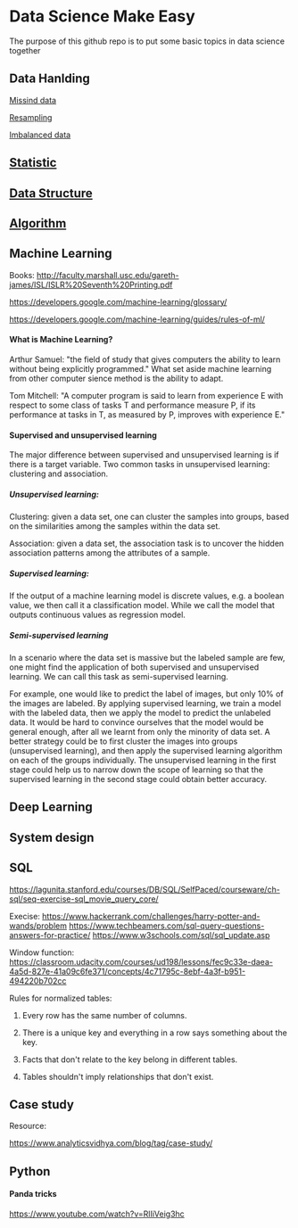 # Data Science Make Easy
The purpose of this github repo is to put some basic topics in data science together

## Data Hanlding
[Missind data](https://www.kaggle.com/dansbecker/handling-missing-values)

[Resampling](https://medium.com/analytics-vidhya/resampling-methods-statistical-learning-8c3da6fe6d24)

[Imbalanced data](https://machinelearningmastery.com/tactics-to-combat-imbalanced-classes-in-your-machine-learning-dataset/)


## [Statistic](https://github.com/YIZHE12/DataScienceMakeEasy/tree/master/Statistics)
 
## [Data Structure](https://github.com/YIZHE12/DataScienceMakeEasy/tree/master/data_structures)

## [Algorithm](https://github.com/YIZHE12/DataScienceMakeEasy/blob/master/algorithm/README.md)

## Machine Learning 

Books: http://faculty.marshall.usc.edu/gareth-james/ISL/ISLR%20Seventh%20Printing.pdf

https://developers.google.com/machine-learning/glossary/

https://developers.google.com/machine-learning/guides/rules-of-ml/

#### What is Machine Learning?

Arthur Samuel: "the field of study that gives computers the ability to learn without being explicitly programmed." What set aside machine learning from other computer sience method is the ability to adapt. 

Tom Mitchell: "A computer program is said to learn from experience E with respect to some class of tasks T and performance measure P, if its performance at tasks in T, as measured by P, improves with experience E."

#### Supervised and unsupervised learning

The major difference between supervised and unsupervised learning is if there is a target variable. Two common tasks in unsupervised learning: clustering and association. 


##### Unsupervised learning:
Clustering: given a data set, one can cluster the samples into groups, based on the similarities among the samples within the data set. 

Association:  given a data set, the association task is to uncover the hidden association patterns among the attributes of a sample.

##### Supervised learning:
If the output of a machine learning model is discrete values, e.g. a boolean value, we then call it a classification model. While we call the model that outputs continuous values as regression model.

##### Semi-supervised learning
In a scenario where the data set is massive but the labeled sample are few, one might find the application of both supervised and unsupervised learning. We can call this task as semi-supervised learning. 

For example, one would like to predict the label of images, but only 10% of the images are labeled. By applying supervised learning, we train a model with the labeled data, then we apply the model to predict the unlabeled data. It would be hard to convince ourselves that the model would be general enough, after all we learnt from only the minority of data set. A better strategy could be to first cluster the images into groups (unsupervised learning), and then apply the supervised learning algorithm on each of the groups individually. The unsupervised learning in the first stage could help us to narrow down the scope of learning so that the supervised learning in the second stage could obtain better accuracy.




## Deep Learning

## System design

## SQL
https://lagunita.stanford.edu/courses/DB/SQL/SelfPaced/courseware/ch-sql/seq-exercise-sql_movie_query_core/

Execise:
https://www.hackerrank.com/challenges/harry-potter-and-wands/problem
https://www.techbeamers.com/sql-query-questions-answers-for-practice/
https://www.w3schools.com/sql/sql_update.asp

Window function:
https://classroom.udacity.com/courses/ud198/lessons/fec9c33e-daea-4a5d-827e-41a09c6fe371/concepts/4c71795c-8ebf-4a3f-b951-494220b702cc

Rules for normalized tables:

1. Every row has the same number of columns.

2. There is a unique key and everything in a row says something about the key.

3. Facts that don't relate to the key belong in different tables.

4. Tables shouldn't imply relationships that don't exist.


## Case study

Resource:

https://www.analyticsvidhya.com/blog/tag/case-study/

## Python

#### Panda tricks
https://www.youtube.com/watch?v=RlIiVeig3hc

